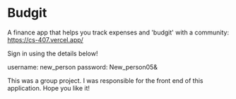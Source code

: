 # Budgit
A finance app that helps you track expenses and 'budgit' with a community: https://cs-407.vercel.app/

Sign in using the details below!

username: new_person 
password: New_person05&

This was a group project. I was responsible for the front end of this application. Hope you like it!
